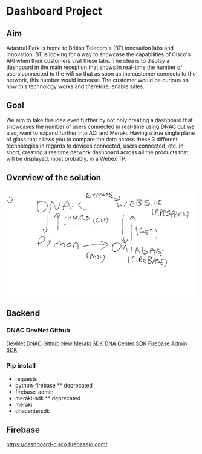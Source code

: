 # Dashboard Project
## Aim
Adastral Park is home to British Telecom's (BT) innovation labs and Innovation. BT is looking for a way to showcase the capabilities of Cisco's API when their customers visit these labs. The idea is to display a dashboard in the main reception that shows in real-time the number of users connected to the wifi so that as soon as the customer connects to the network, this number would increase. The customer would be curious on how this technology works and therefore, enable sales.
## Goal
We aim to take this idea even further by not only creating a dashboard that showcases the number of users connected in real-time using DNAC but we also, want to expand further into ACI and Meraki. Having a true single plane of glass that allows you to compare the data across these 3 different technologies in regards to devices connected, users connected, etc. In short, creating a realtime network dashboard across all the products that will be displayed, most probably, in a Webex TP.

## Overview of the solution
![Overview of the solution](/Game_Plan.jpeg)

## Backend
### DNAC DevNet Github
[DevNet DNAC Github](https://github.com/CiscoDevNet/DNAC-NetworkDevice)
[New Meraki SDK](https://github.com/meraki/dashboard-api-python)
[DNA Center SDK](https://github.com/cisco-en-programmability/dnacentersdk)
[Firebase Admin SDK](https://firebase.google.com/docs/admin/setup)

### Pip install
- requests
- python-firebase ** deprecated
- firebase-admin
- meraki-sdk ** deprecated
- meraki
- dnacentersdk

## Firebase 
https://dashboard-cisco.firebaseio.com/
